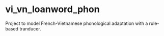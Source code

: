 # vi_vn_loanword_phon
Project to model French-Vietnamese phonological adaptation with a rule-based tranducer.
